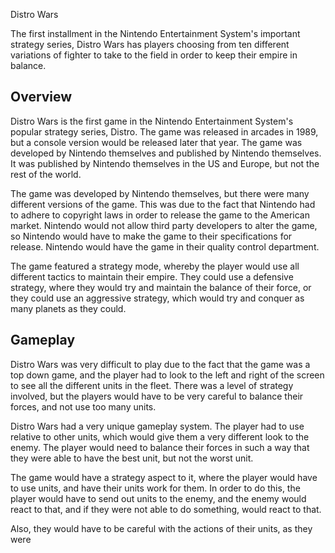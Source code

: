 Distro Wars

The first installment in the Nintendo Entertainment System's important strategy series, Distro Wars has players choosing from ten different variations of fighter to take to the field in order to keep their empire in balance.

## Overview

Distro Wars is the first game in the Nintendo Entertainment System's popular strategy series, Distro. The game was released in arcades in 1989, but a console version would be released later that year. The game was developed by Nintendo themselves and published by Nintendo themselves. It was published by Nintendo themselves in the US and Europe, but not the rest of the world.

The game was developed by Nintendo themselves, but there were many different versions of the game. This was due to the fact that Nintendo had to adhere to copyright laws in order to release the game to the American market. Nintendo would not allow third party developers to alter the game, so Nintendo would have to make the game to their specifications for release. Nintendo would have the game in their quality control department.

The game featured a strategy mode, whereby the player would use all different tactics to maintain their empire. They could use a defensive strategy, where they would try and maintain the balance of their force, or they could use an aggressive strategy, which would try and conquer as many planets as they could.

## Gameplay

Distro Wars was very difficult to play due to the fact that the game was a top down game, and the player had to look to the left and right of the screen to see all the different units in the fleet. There was a level of strategy involved, but the players would have to be very careful to balance their forces, and not use too many units.

Distro Wars had a very unique gameplay system. The player had to use relative to other units, which would give them a very different look to the enemy. The player would need to balance their forces in such a way that they were able to have the best unit, but not the worst unit.

The game would have a strategy aspect to it, where the player would have to use units, and have their units work for them. In order to do this, the player would have to send out units to the enemy, and the enemy would react to that, and if they were not able to do something, would react to that.

Also, they would have to be careful with the actions of their units, as they were